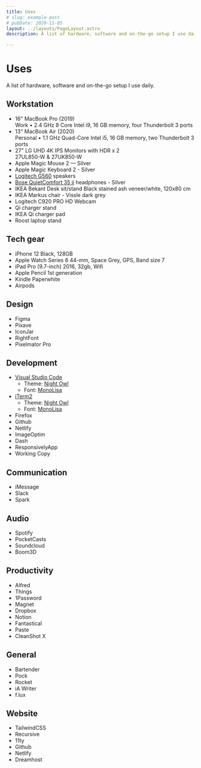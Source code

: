 ```yaml
---
title: Uses
# slug: example-post
# pubDate: 2020-11-05
layout: ../layouts/PageLayout.astro
description: A list of hardware, software and on-the-go setup I use daily.

---
```

# Uses

A list of hardware, software and on-the-go setup I use daily.

## Workstation

- 16" MacBook Pro (2019)<br>
  <span class="text-neutral-450 text-sm">Work • 2.4 GHz 8 Core Intel i9, 16 GB memory, four Thunderbolt 3 ports</span>
- 13" MacBook Air (2020)<br>
  <span class="text-neutral-450 text-sm">Personal • 1.1 GHz Quad-Core Intel i5, 16 GB memory, two Thunderbolt 3 ports</span>
- 27" LG UHD 4K IPS Monitors with HDR <span class="text-neutral-450 text-sm">x 2</span><br>
  <span class="text-neutral-450 text-sm">27UL850-W & 27UK850-W</span>
- Apple Magic Mouse 2 — Silver
- Apple Magic Keyboard 2 - Silver
- [Logitech G560](https://www.logitechg.com/en-au/products/gaming-audio/g560-rgb-gaming-speakers.980-001303.html) speakers
- [Bose QuietComfort 35 ii](https://www.bose.com.au/en_au/products/headphones/over_ear_headphones/quietcomfort-35-wireless-ii.html#v=qc35_ii_black) headphones - Silver
- IKEA Bekant Desk sit/stand
  <span class="text-neutral-450 text-sm">Black stained ash veneer/white, 120x80 cm</span>
- IKEA Markus chair - Vissle dark grey
- Logitech C920 PRO HD Webcam
- Qi charger stand
- IKEA Qi charger pad
- Roost laptop stand

## Tech gear

- iPhone 12
  <span class="text-neutral-450 text-sm">Black, 128GB</span>
- Apple Watch Series 6
  <span class="text-neutral-450 text-sm">44-mm, Space Grey, GPS, Band size 7</span>
- iPad Pro (9.7-inch)
  <span class="text-neutral-450 text-sm">2016, 32gb, Wifi</span>
- Apple Pencil
  <span class="text-neutral-450 text-sm">1st generation</span>
- Kindle Paperwhite
- Airpods

## Design

- Figma
- Pixave
- IconJar
- RightFont
- Pixelmator Pro

## Development

- [Visual Studio Code](https://code.visualstudio.com/)
  - <span class="text-neutral-450 text-sm">Theme:</span> [Night Owl](https://marketplace.visualstudio.com/items?itemName=sdras.night-owl)
  - <span class="text-neutral-450 text-sm">Font:</span> [MonoLisa](https://www.monolisa.dev/)
- [iTerm2](https://iterm2.com/)
  - <span class="text-neutral-450 text-sm">Theme:</span> [Night Owl](https://github.com/nickcernis/iterm2-night-owl)
  - <span class="text-neutral-450 text-sm">Font:</span> [MonoLisa](https://www.monolisa.dev/)
- Firefox
- Github
- Netlify
- ImageOptim
- Dash
- ResponsivelyApp
- Working Copy

## Communication

- iMessage
- Slack
- Spark

## Audio

- Spotify
- PocketCasts
- Soundcloud
- Boom3D

## Productivity

- Alfred
- Things
- 1Password
- Magnet
- Dropbox
- Notion
- Fantastical
- Paste
- CleanShot X

## General

- Bartender
- Pock
- Rocket
- iA Writer
- f.lux

## Website

- TailwindCSS
- Recursive
- 11ty
- Github
- Netlify
- Dreamhost
